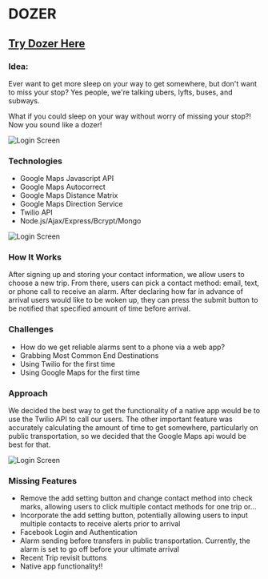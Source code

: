 # DOZER
## [Try Dozer Here](https://evening-bastion-15027.herokuapp.com/)

### Idea: 
Ever want to get more sleep on your way to get somewhere, but don't want to miss your stop? Yes people, we're talking ubers, lyfts, buses, and subways.

What if you could sleep on your way without worry of missing your stop?! Now you sound like a dozer!


![Login Screen](https://i.imgur.com/cVmAqTS.png)

### Technologies
* Google Maps Javascript API
* Google Maps Autocorrect
* Google Maps Distance Matrix
* Google Maps Direction Service
* Twilio API
* Node.js/Ajax/Express/Bcrypt/Mongo


![Login Screen](https://i.imgur.com/DctDmsA.png)
### How It Works
After signing up and storing your contact information, we allow users to choose a new trip. From there, users can pick a contact method: email, text, or phone call to receive an alarm. After declaring how far in advance of arrival users would like to be woken up, they can press the submit button to be notified that specified amount of time before arrival.

### Challenges
* How do we get reliable alarms sent to a phone via a web app?
* Grabbing Most Common End Destinations
* Using Twilio for the first time
* Using Google Maps for the first time

### Approach
We decided the best way to get the functionality of a native app would be to use the Twilio API to call our users. The other important feature was accurately calculating the amount of time to get somewhere, particularly on public transportation, so we decided that the Google Maps api would be best for that.

![Login Screen](https://i.imgur.com/8dVslin.png)


### Missing Features
* Remove the add setting button and change contact method into check marks, allowing users to click multiple contact methods for one trip or...
* Incorporate the add setting button, potentially allowing users to input multiple contacts to receive alerts prior to arrival
* Facebook Login and Authentication
* Alarm sending before transfers in public transportation. Currently, the alarm is set to go off before your ultimate arrival
* Recent Trip revisit buttons
* Native app functionality!!

